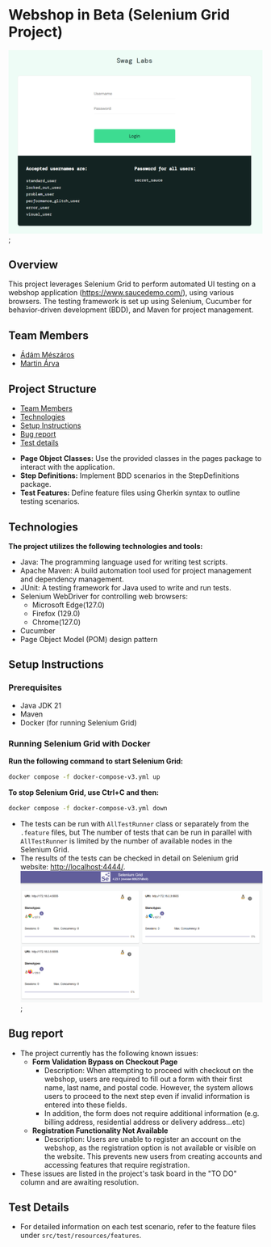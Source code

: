 # Webshop in Beta (Selenium Grid Project)
<img src="img.png" alt="img.png" width="700"/>;
## Overview
This project leverages Selenium Grid to perform automated UI testing on a webshop application (https://www.saucedemo.com/), using various browsers. 
The testing framework is set up using Selenium, Cucumber for behavior-driven development (BDD), and Maven for project management.

## Team Members
- [Ádám Mészáros](https://github.com/adesz0112)
- [Martin Árva](https://github.com/arvamartin)

## Project Structure

- [Team Members](#team-members)
- [Technologies](#technologies)
- [Setup Instructions](#setup-instructions)
- [Bug report](#bug-report)
- [Test details](#test-details)

* **Page Object Classes:** Use the provided classes in the pages package to interact with the application.
* **Step Definitions:** Implement BDD scenarios in the StepDefinitions package.
* **Test Features:** Define feature files using Gherkin syntax to outline testing scenarios.

## Technologies
**The project utilizes the following technologies and tools:**

* Java: The programming language used for writing test scripts.
* Apache Maven: A build automation tool used for project management and dependency management.
* JUnit: A testing framework for Java used to write and run tests.
* Selenium WebDriver for controlling web browsers:
   - Microsoft Edge(127.0)
   - Firefox (129.0)
   - Chrome(127.0)
* Cucumber
* Page Object Model (POM) design pattern

## Setup Instructions
### Prerequisites
* Java JDK 21
* Maven
* Docker (for running Selenium Grid)

### Running Selenium Grid with Docker
**Run the following command to start Selenium Grid:**
```bash
docker compose -f docker-compose-v3.yml up
```
**To stop Selenium Grid, use Ctrl+C and then:**
```bash
docker compose -f docker-compose-v3.yml down
```
* The tests can be run with `AllTestRunner` class or separately from the `.feature` files, but The number of tests that can be run in parallel with `AllTestRunner` is limited by the number of available nodes in the Selenium Grid.
* The results of the tests can be checked in detail on Selenium grid website: [http://localhost:4444/](http://localhost:4444/).
<img src="img_1.png" alt="img_1.png" width="700"/>;

## Bug report
* The project currently has the following known issues:
  - **Form Validation Bypass on Checkout Page**
    - Description: When attempting to proceed with checkout on the webshop, users are required to fill out a form with their first name, last name, and postal code. However, the system allows users to proceed to the next step even if invalid information is entered into these fields.
    - In addition, the form does not require additional information (e.g. billing address, residential address or delivery address...etc) 
  - **Registration Functionality Not Available**
    - Description: Users are unable to register an account on the webshop, as the registration option is not available or visible on the website. This prevents new users from creating accounts and accessing features that require registration.
* These issues are listed in the project's task board in the "TO DO" column and are awaiting resolution.

## Test Details
* For detailed information on each test scenario, refer to the feature files under `src/test/resources/features`.